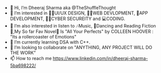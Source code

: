 - 👋 Hi, I’m Dheeraj Sharma aka @TheShuffleThought 
- 👀 I’m interested in 👨‍🎨UI/UX DESIGN, 👨‍🔧WEB DEVLOPMENT, 📱APP DEVELOPMENT, 👨‍💻CYBER SECUREITY and 💻CODING.
- 👀 I’m  also interested in listen to 🎶Music, 💃Dancing and Reading Fiction 📖,My So far Fav Novel📓 Is "All Your Perfects" by COLLEEN HOOVER : "Its a rollercoaster of Emotions"
- 🌱 I’m currently learning DSA with C++.
- 💞️ I’m looking to collaborate on "ANYTHING, ANY PROJECT WILL DO THE WORK"
- 📫 How to reach me https://www.linkedin.com/in/dheeraj-sharma-5ba698222/

<!---
TheShuffleThought/TheShuffleThought is a ✨ special ✨ repository because its `README.md` (this file) appears on your GitHub profile.
You can click the Preview link to take a look at your changes.
--->

